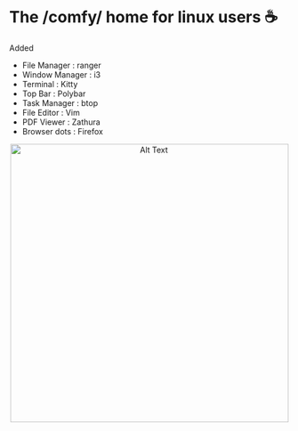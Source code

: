 # The /comfy/ home for linux users ☕

Added
- File Manager : ranger
- Window Manager : i3
- Terminal : Kitty
- Top Bar : Polybar
- Task Manager : btop
- File Editor : Vim
- PDF Viewer : Zathura
- Browser dots : Firefox

<p align="center">
  <img src="https://giffiles.alphacoders.com/171/171342.gif" alt="Alt Text" width="500">
</p
